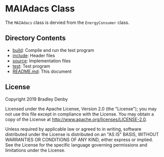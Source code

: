 # MAIAdacs Class

The `MAIAdacs` class is dervied from the `EnergyConsumer` class.

## Directory Contents

* [build](build/README.md): Compile and run the test program
* [include](include/MAIAdacs.hpp): Header files
* [source](source/MAIAdacs.cpp): Implementation files
* [test](test/test-mai-adacs.cpp): Test program
* [README.md](README.md): This document

## License

Copyright 2019 Bradley Denby

Licensed under the Apache License, Version 2.0 (the "License"); you may not use
this file except in compliance with the License. You may obtain a copy of the
License at <http://www.apache.org/licenses/LICENSE-2.0>.

Unless required by applicable law or agreed to in writing, software distributed
under the License is distributed on an "AS IS" BASIS, WITHOUT WARRANTIES OR
CONDITIONS OF ANY KIND, either express or implied. See the License for the
specific language governing permissions and limitations under the License.
